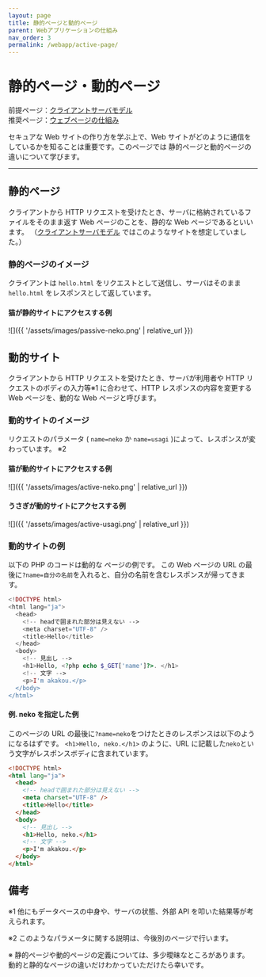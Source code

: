 ```yaml
---
layout: page
title: 静的ページと動的ページ
parent: Webアプリケーションの仕組み
nav_order: 3
permalink: /webapp/active-page/
---
```


# 静的ページ・動的ページ

前提ページ：[クライアントサーバモデル](../client-server-model/)  
推奨ページ：[ウェブページの仕組み](../webpage/)

セキュアな Web サイトの作り方を学ぶ上で、Web サイトがどのように通信をしているかを知ることは重要です。このページでは 静的ページと動的ページの違いについて学びます。

---

## 静的ページ

クライアントから HTTP リクエストを受けたとき、サーバに格納されているファイルをそのまま返す Web ページのことを、静的な Web ページであるといいます。
（[クライアントサーバモデル](../client-server-model/) ではこのようなサイトを想定していました。）

### 静的ページのイメージ

クライアントは `hello.html` をリクエストとして送信し、サーバはそのまま `hello.html` をレスポンスとして返しています。

#### 猫が静的サイトにアクセスする例

![]({{ '/assets/images/passive-neko.png' | relative_url }})

## 動的サイト

クライアントから HTTP リクエストを受けたとき、サーバが利用者や HTTP リクエストのボディの入力等※1 に合わせて、HTTP レスポンスの内容を変更する Web ページを、動的な Web ページと呼びます。

### 動的サイトのイメージ

リクエストのパラメータ ( `name=neko` か `name=usagi` )によって、レスポンスが変わっています。 ※2

#### 猫が動的サイトにアクセスする例

![]({{ '/assets/images/active-neko.png' | relative_url }})

#### うさぎが動的サイトにアクセスする例

![]({{ '/assets/images/active-usagi.png' | relative_url }})

### 動的サイトの例

以下の PHP のコードは動的な ページの例です。
この Web ページの URL の最後に`?name=自分の名前`を入れると、自分の名前を含むレスポンスが帰ってきます。

```php
<!DOCTYPE html>
<html lang="ja">
  <head>
    <!-- headで囲まれた部分は見えない -->
    <meta charset="UTF-8" />
    <title>Hello</title>
  </head>
  <body>
    <!-- 見出し -->
    <h1>Hello, <?php echo $_GET['name']?>. </h1>
    <!-- 文字 -->
    <p>I'm akakou.</p>
  </body>
</html>
```

#### 例. neko を指定した例

このページの URL の最後に`?name=neko`をつけたときのレスポンスは以下のようになるはずです。
`<h1>Hello, neko.</h1>` のように、URL に記載した`neko`という文字がレスポンスボディに含まれています。

```html
<!DOCTYPE html>
<html lang="ja">
  <head>
    <!-- headで囲まれた部分は見えない -->
    <meta charset="UTF-8" />
    <title>Hello</title>
  </head>
  <body>
    <!-- 見出し -->
    <h1>Hello, neko.</h1>
    <!-- 文字 -->
    <p>I'm akakou.</p>
  </body>
</html>
```

## 備考

※1 他にもデータベースの中身や、サーバの状態、外部 API を叩いた結果等が考えられます。

※2 このようなパラメータに関する説明は、今後別のページで行います。

※ 静的ページや動的ページの定義については、多少曖昧なところがあります。  
動的と静的なページの違いだけわかっていただけたら幸いです。
